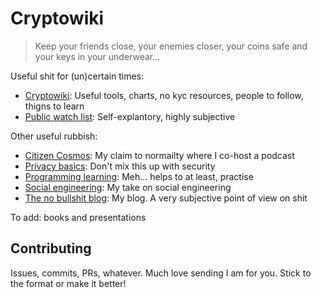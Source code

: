# Cryptowiki

> Keep your friends close, your enemies closer, your coins safe and your keys in your underwear...

Useful shit for (un)certain times:

- [Cryptowiki](https://github.com/serejandmyself/cryptowiki/blob/master/cryptowiki.md): Useful tools, charts, no kyc resources, people to follow, thigns to learn
- [Public watch list](https://github.com/serejandmyself/cryptowiki/blob/master/publicwatchlist.md): Self-explantory, highly subjective

Other useful rubbish: 

- [Citizen Cosmos](https://www.citizencosmos.space/): My claim to normailty where I co-host a podcast 
- [Privacy basics](https://github.com/serejandmyself/privacy-basics): Don't mix this up with security 
- [Programming learning](https://github.com/serejandmyself/Programming-learning): Meh... helps to at least, practise 
- [Social engineering](https://github.com/serejandmyself/cryptowiki/tree/master/research/social%20engineering): My take on social engineering
- [The no bullshit blog](https://serejandmyself.github.io/): My blog. A very subjective point of view on shit 

To add: books and presentations

## Contributing

Issues, commits, PRs, whatever. Much love sending I am for you. Stick to the format or make it better!
